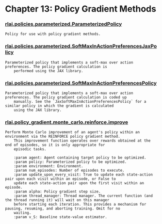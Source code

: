 # Chapter 13:  Policy Gradient Methods
### [rlai.policies.parameterized.ParameterizedPolicy](https://github.com/MatthewGerber/rlai/tree/master/src/rlai/policies/parameterized.py#L20)
```
Policy for use with policy gradient methods.
```
### [rlai.policies.parameterized.SoftMaxInActionPreferencesJaxPolicy](https://github.com/MatthewGerber/rlai/tree/master/src/rlai/policies/parameterized.py#L234)
```
Parameterized policy that implements a soft-max over action preferences. The policy gradient calculation is
    performed using the JAX library.
```
### [rlai.policies.parameterized.SoftMaxInActionPreferencesPolicy](https://github.com/MatthewGerber/rlai/tree/master/src/rlai/policies/parameterized.py#L39)
```
Parameterized policy that implements a soft-max over action preferences. The policy gradient calculation is coded up
    manually. See the `JaxSoftMaxInActionPreferencesPolicy` for a similar policy in which the gradient is calculated
    using the JAX library.
```
### [rlai.policy_gradient.monte_carlo.reinforce.improve](https://github.com/MatthewGerber/rlai/tree/master/src/rlai/policy_gradient/monte_carlo/reinforce.py#L11)
```
Perform Monte Carlo improvement of an agent's policy within an environment via the REINFORCE policy gradient method.
    This improvement function operates over rewards obtained at the end of episodes, so it is only appropriate for
    episodic tasks.

    :param agent: Agent containing target policy to be optimized.
    :param policy: Parameterized policy to be optimized.
    :param environment: Environment.
    :param num_episodes: Number of episodes to execute.
    :param update_upon_every_visit: True to update each state-action pair upon each visit within an episode, or False to
    update each state-action pair upon the first visit within an episode.
    :param alpha: Policy gradient step size.
    :param thread_manager: Thread manager. The current function (and the thread running it) will wait on this manager
    before starting each iteration. This provides a mechanism for pausing, resuming, and aborting training. Omit for no
    waiting.
    :param v_S: Baseline state-value estimator.
```
